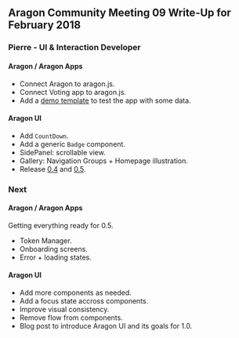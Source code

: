 ## Aragon Community Meeting 09 Write-Up for February 2018

### Pierre - UI & Interaction Developer

#### Aragon / Aragon Apps

- Connect Aragon to aragon.js.
- Connect Voting app to aragon.js.
- Add a [demo template](https://github.com/aragon/aragon-apps/tree/master/templates/demo) to test the app with some data.

#### Aragon UI

- Add `CountDown`.
- Add a generic `Badge` component.
- SidePanel: scrollable view.
- Gallery: Navigation Groups + Homepage illustration.
- Release [0.4](https://github.com/aragon/aragon-ui/releases/tag/v0.4.0) and [0.5](https://github.com/aragon/aragon-ui/releases/tag/v0.5.0).

### Next

#### Aragon / Aragon Apps

Getting everything ready for 0.5.

- Token Manager.
- Onboarding screens.
- Error + loading states.

#### Aragon UI

- Add more components as needed.
- Add a focus state accross components.
- Improve visual consistency.
- Remove flow from components.
- Blog post to introduce Aragon UI and its goals for 1.0.
